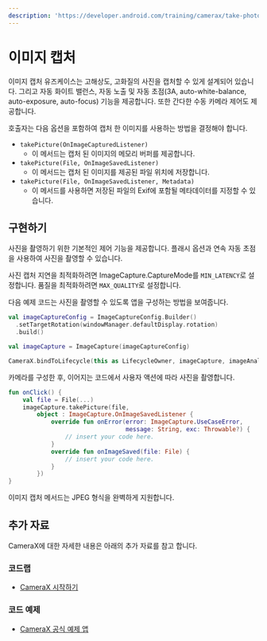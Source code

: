 ```yaml
---
description: 'https://developer.android.com/training/camerax/take-photo 를 번역한 문서입니다.'
---
```


# 이미지 캡처

이미지 캡처 유즈케이스는 고해상도, 고화질의 사진을 캡처할 수 있게 설계되어 있습니다. 그리고 자동 화이트 밸런스, 자동 노출 및 자동 초점\(3A, auto-white-balance, auto-exposure, auto-focus\) 기능을 제공합니다. 또한 간다한 수동 카메라 제어도 제공합니다.

호출자는 다음 옵션을 포함하여 캡처 한 이미지를 사용하는 방법을 결정해야 합니다.

* `takePicture(OnImageCapturedListener)`
  * 이 메서드는 캡처 된 이미지의 메모리 버퍼를 제공합니다.
* `takePicture(File, OnImageSavedListener)`
  * 이 메서드는 캡처 된 이미지를 제공된 파일 위치에 저장합니다.
* `takePicture(File, OnImageSavedListener, Metadata)`
  * 이 메서드를 사용하면 저장된 파일의 Exif에 포함될 메타데이터를 지정할 수 있습니다.

## 구현하기 <a id="toc_1"></a>

사진을 촬영하기 위한 기본적인 제어 기능을 제공합니다. 플래시 옵션과 연속 자동 초점을 사용하여 사진을 촬영할 수 있습니다.

사진 캡처 지연을 최적화하려면 ImageCapture.CaptureMode를 `MIN_LATENCY`로 설정합니다. 품질을 최적화하려면 `MAX_QUALITY`로 설정합니다.

다음 예제 코드는 사진을 촬영할 수 있도록 앱을 구성하는 방법을 보여줍니다.

```kotlin
val imageCaptureConfig = ImageCaptureConfig.Builder()
  .setTargetRotation(windowManager.defaultDisplay.rotation)
  .build()

val imageCapture = ImageCapture(imageCaptureConfig)

CameraX.bindToLifecycle(this as LifecycleOwner, imageCapture, imageAnalysis, preview)
```

카메라를 구성한 후, 이어지는 코드에서 사용자 액션에 따라 사진을 촬영합니다.

```kotlin
fun onClick() {
    val file = File(...)
    imageCapture.takePicture(file,
        object : ImageCapture.OnImageSavedListener {
            override fun onError(error: ImageCapture.UseCaseError,
                                 message: String, exc: Throwable?) {
                // insert your code here.
            }
            override fun onImageSaved(file: File) {
                // insert your code here.
            }
        })
}
```

이미지 캡처 메서드는 JPEG 형식을 완벽하게 지원합니다.

## 추가 자료 <a id="toc_10"></a>

CameraX에 대한 자세한 내용은 아래의 추가 자료를 참고 합니다.

### 코드랩 <a id="toc_11"></a>

* [CameraX 시작하기](https://codelabs.developers.google.com/codelabs/camerax-getting-started)

### 코드 예제 <a id="toc_12"></a>

* [CameraX 공식 예제 앱](https://github.com/android/camera/tree/master/CameraXBasic)

